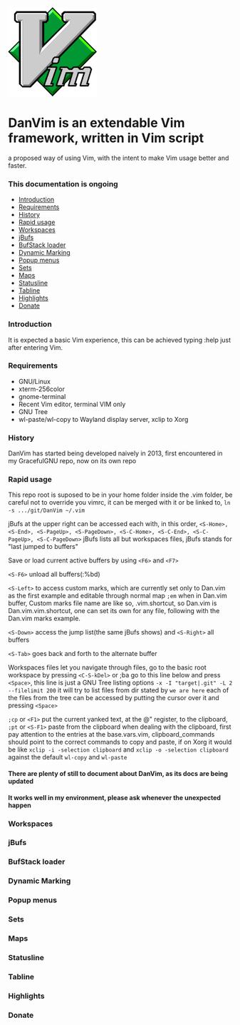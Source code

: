 
<img src="images/vim.logo.png" alt="Vim logo" height="200" /> 

# DanVim is an extendable Vim framework, written in Vim script
a proposed way of using Vim, with the intent to make Vim usage better and faster.

### This documentation is ongoing


- [Introduction](#introduction)
- [Requirements](#requirements)
- [History](#history)
- [Rapid usage](#rapid-usage)
- [Workspaces](#workspaces)
- [jBufs](#jbufs)
- [BufStack loader](#bufstack-loader)
- [Dynamic Marking](#dynamic-marking)
- [Popup menus](#popup-menus)
- [Sets](#sets)
- [Maps](#maps)
- [Statusline](#statusline)
- [Tabline](#tabline)
- [Highlights](#highlights)
- [Donate](#donate)


### Introduction

It is expected a basic Vim experience, this can be achieved typing :help just after entering Vim.

### Requirements


- GNU/Linux
- xterm-256color
- gnome-terminal
- Recent Vim editor, terminal VIM only
- GNU Tree
- wl-paste/wl-copy to Wayland display server, xclip to Xorg


### History

DanVim has started being developed naively in 2013, first encountered in my GracefulGNU repo,
now on its own repo

### Rapid usage

This repo root is suposed to be in your home folder inside the .vim folder,
be careful not to override you vimrc, it can be merged with it or be linked to,
`ln -s .../git/DanVim ~/.vim`

jBufs at the upper right can be accessed each with, in this order,
`<S-Home>, <S-End>, <S-PageUp>, <S-PageDown>, <S-C-Home>, <S-C-End>, <S-C-PageUp>, <S-C-PageDown>`
jBufs lists all but workspaces files, jBufs stands for "last jumped to buffers"

Save or load current active buffers by using `<F6>` and `<F7>`

`<S-F6>` unload all buffers(:%bd)

`<S-Left>` to access custom marks, which are currently set only to Dan.vim as the first example and editable through normal map `;em` when in Dan.vim buffer,
Custom marks file name are like so, <filename>.vim.shortcut, so Dan.vim is Dan.vim.vim.shortcut, one can set its own for any file, following with the Dan.vim marks example.

`<S-Down>` access the jump list(the same jBufs shows) and `<S-Right>` all buffers

`<S-Tab>` goes back and forth to the alternate buffer

Workspaces files let you navigate through files,
go to the basic root workspace by pressing `<C-S-kDel>` or ;ba
go to this line below and press `<Space>`, this line is just a GNU Tree listing options
`-x -I "target|.git" -L 2 --filelimit 200`
it will try to list files from dir stated by `we are here`
each of the files from the tree can be accessed by putting the cursor over it and pressing `<Space>`

`;cp` or `<F1>` put the current yanked text, at the @" register, to the clipboard,
`;pt` or `<S-F1>` paste from the clipboard
when dealing with the clipboard, first pay attention to the entries at the base.vars.vim,
clipboard_commands should point to the correct commands to copy and paste, if on Xorg it would be like 
`xclip -i -selection clipboard` and `xclip -o -selection clipboard` against the default `wl-copy` and `wl-paste`

#### There are plenty of still to document about DanVim, as its docs are being updated
#### It works well in my environment, please ask whenever the unexpected happen

### Workspaces
### jBufs
### BufStack loader
### Dynamic Marking
### Popup menus
### Sets
### Maps
### Statusline
### Tabline
### Highlights
### Donate



